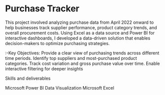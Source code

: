 # Purchase Tracker

This project involved analyzing purchase data from April 2022 onward to help businesses track supplier performance, product category trends, and overall procurement costs. 
Using Excel as a data source and Power BI for interactive dashboards, I developed a data-driven solution that enables decision-makers to optimize purchasing strategies.

:-Key Objectives:
Provide a clear view of purchasing trends across different time periods.
Identify top suppliers and most-purchased product categories.
Track cost variation and gross purchase value over time. Enable interactive filtering for deeper insights

Skills and deliverables

Microsoft Power BI Data Visualization
Microsoft Excel
